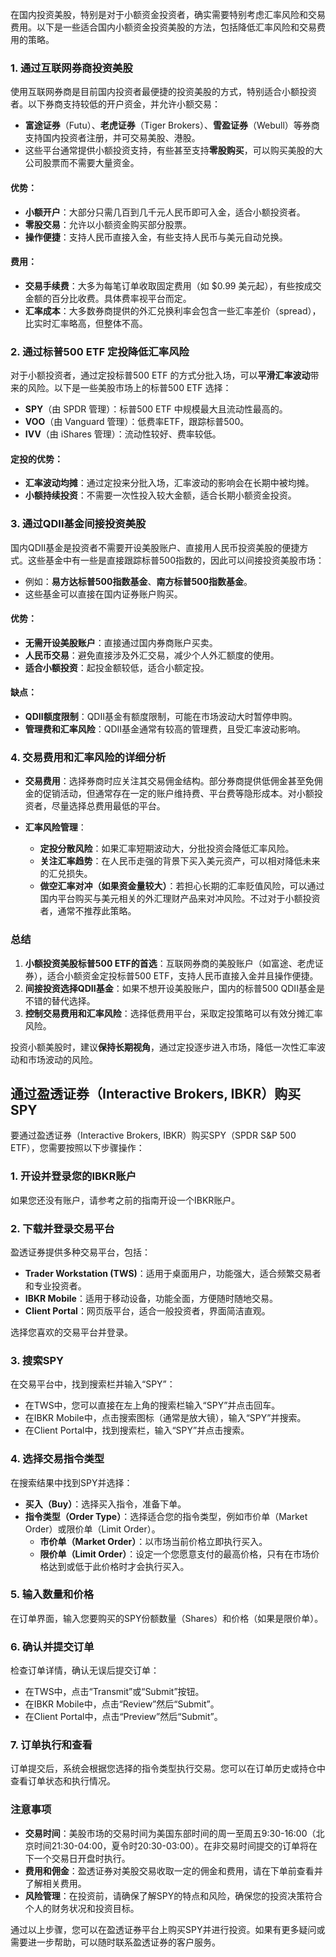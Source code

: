  在国内投资美股，特别是对于小额资金投资者，确实需要特别考虑汇率风险和交易费用。以下是一些适合国内小额资金投资美股的方法，包括降低汇率风险和交易费用的策略。

### 1. **通过互联网券商投资美股**

   使用互联网券商是目前国内投资者最便捷的投资美股的方式，特别适合小额投资者。以下券商支持较低的开户资金，并允许小额交易：

   - **富途证券**（Futu）、**老虎证券**（Tiger Brokers）、**雪盈证券**（Webull）等券商支持国内投资者注册，并可交易美股、港股。
   - 这些平台通常提供小额投资支持，有些甚至支持**零股购买**，可以购买美股的大公司股票而不需要大量资金。

#### 优势：
   - **小额开户**：大部分只需几百到几千元人民币即可入金，适合小额投资者。
   - **零股交易**：允许以小额资金购买部分股票。
   - **操作便捷**：支持人民币直接入金，有些支持人民币与美元自动兑换。

#### 费用：
   - **交易手续费**：大多为每笔订单收取固定费用（如 $0.99 美元起），有些按成交金额的百分比收费。具体费率视平台而定。
   - **汇率成本**：大多数券商提供的外汇兑换利率会包含一些汇率差价（spread），比实时汇率略高，但整体不高。

### 2. **通过标普500 ETF 定投降低汇率风险**

   对于小额投资者，通过定投标普500 ETF 的方式分批入场，可以**平滑汇率波动**带来的风险。以下是一些美股市场上的标普500 ETF 选择：

   - **SPY**（由 SPDR 管理）：标普500 ETF 中规模最大且流动性最高的。
   - **VOO**（由 Vanguard 管理）：低费率ETF，跟踪标普500。
   - **IVV**（由 iShares 管理）：流动性较好、费率较低。

#### 定投的优势：
   - **汇率波动均摊**：通过定投来分批入场，汇率波动的影响会在长期中被均摊。
   - **小额持续投资**：不需要一次性投入较大金额，适合长期小额资金投资。

### 3. **通过QDII基金间接投资美股**

   国内QDII基金是投资者不需要开设美股账户、直接用人民币投资美股的便捷方式。这些基金中有一些是直接跟踪标普500指数的，因此可以间接投资美股市场：

   - 例如：**易方达标普500指数基金**、**南方标普500指数基金**。
   - 这些基金可以直接在国内证券账户购买。

#### 优势：
   - **无需开设美股账户**：直接通过国内券商账户买卖。
   - **人民币交易**：避免直接涉及外汇交易，减少个人外汇额度的使用。
   - **适合小额投资**：起投金额较低，适合小额定投。

#### 缺点：
   - **QDII额度限制**：QDII基金有额度限制，可能在市场波动大时暂停申购。
   - **管理费和汇率风险**：QDII基金通常有较高的管理费，且受汇率波动影响。

### 4. **交易费用和汇率风险的详细分析**

   - **交易费用**：选择券商时应关注其交易佣金结构。部分券商提供低佣金甚至免佣金的促销活动，但通常存在一定的账户维持费、平台费等隐形成本。对小额投资者，尽量选择总费用最低的平台。
   
   - **汇率风险管理**：
     - **定投分散风险**：如果汇率短期波动大，分批投资会降低汇率风险。
     - **关注汇率趋势**：在人民币走强的背景下买入美元资产，可以相对降低未来的汇兑损失。
     - **做空汇率对冲（如果资金量较大）**：若担心长期的汇率贬值风险，可以通过国内平台购买与美元相关的外汇理财产品来对冲风险。不过对于小额投资者，通常不推荐此策略。

### 总结

1. **小额投资美股标普500 ETF的首选**：互联网券商的美股账户（如富途、老虎证券），适合小额资金定投标普500 ETF，支持人民币直接入金并且操作便捷。
2. **间接投资选择QDII基金**：如果不想开设美股账户，国内的标普500 QDII基金是不错的替代选择。
3. **控制交易费用和汇率风险**：选择低费用平台，采取定投策略可以有效分摊汇率风险。

投资小额美股时，建议**保持长期视角**，通过定投逐步进入市场，降低一次性汇率波动和市场波动的风险。

## 通过盈透证券（Interactive Brokers, IBKR）购买SPY

 要通过盈透证券（Interactive Brokers, IBKR）购买SPY（SPDR S&P 500 ETF），您需要按照以下步骤操作：

### 1. 开设并登录您的IBKR账户
如果您还没有账户，请参考之前的指南开设一个IBKR账户。

### 2. 下载并登录交易平台
盈透证券提供多种交易平台，包括：

- **Trader Workstation (TWS)**：适用于桌面用户，功能强大，适合频繁交易者和专业投资者。
- **IBKR Mobile**：适用于移动设备，功能全面，方便随时随地交易。
- **Client Portal**：网页版平台，适合一般投资者，界面简洁直观。

选择您喜欢的交易平台并登录。

### 3. 搜索SPY
在交易平台中，找到搜索栏并输入“SPY”：

- 在TWS中，您可以直接在左上角的搜索栏输入“SPY”并点击回车。
- 在IBKR Mobile中，点击搜索图标（通常是放大镜），输入“SPY”并搜索。
- 在Client Portal中，找到搜索栏，输入“SPY”并点击搜索。

### 4. 选择交易指令类型
在搜索结果中找到SPY并选择：

- **买入（Buy）**：选择买入指令，准备下单。
- **指令类型（Order Type）**：选择适合您的指令类型，例如市价单（Market Order）或限价单（Limit Order）。
  - **市价单（Market Order）**：以市场当前价格立即执行买入。
  - **限价单（Limit Order）**：设定一个您愿意支付的最高价格，只有在市场价格达到或低于此价格时才会执行买入。

### 5. 输入数量和价格
在订单界面，输入您要购买的SPY份额数量（Shares）和价格（如果是限价单）。

### 6. 确认并提交订单
检查订单详情，确认无误后提交订单：

- 在TWS中，点击“Transmit”或“Submit”按钮。
- 在IBKR Mobile中，点击“Review”然后“Submit”。
- 在Client Portal中，点击“Preview”然后“Submit”。

### 7. 订单执行和查看
订单提交后，系统会根据您选择的指令类型执行交易。您可以在订单历史或持仓中查看订单状态和执行情况。

### 注意事项

- **交易时间**：美股市场的交易时间为美国东部时间的周一至周五9:30-16:00（北京时间21:30-04:00，夏令时20:30-03:00）。在非交易时间提交的订单将在下一个交易日开盘时执行。
- **费用和佣金**：盈透证券对美股交易收取一定的佣金和费用，请在下单前查看并了解相关费用。
- **风险管理**：在投资前，请确保了解SPY的特点和风险，确保您的投资决策符合个人的财务状况和投资目标。

通过以上步骤，您可以在盈透证券平台上购买SPY并进行投资。如果有更多疑问或需要进一步帮助，可以随时联系盈透证券的客户服务。